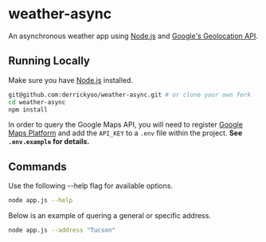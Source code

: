 # weather-async

An asynchronous weather app using [Node.js](https://nodejs.org) and [Google's Geolocation API](https://developers.google.com/maps/documentation/geolocation/intro).

## Running Locally

Make sure you have [Node.js](http://nodejs.org/) installed.

```sh
git@github.com:derrickyoo/weather-async.git # or clone your own fork
cd weather-async
npm install
```

In order to query the Google Maps API, you will need to register 
[Google Maps Platform](https://developers.google.com/maps/documentation/) and
add the `API_KEY` to a `.env` file within the project. **See `.env.example` for
details.**

## Commands

Use the following --help flag for available options.

```sh
node app.js --help
```

Below is an example of quering a general or specific address.

```sh
node app.js --address "Tucson"
```
